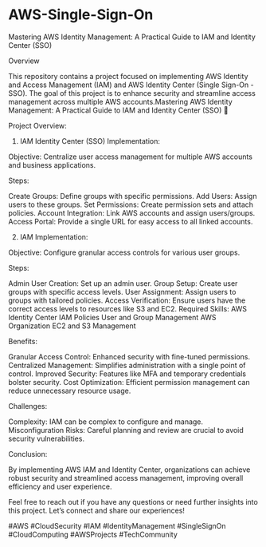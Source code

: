 # AWS-Single-Sign-On
Mastering AWS Identity Management: A Practical Guide to IAM and Identity Center (SSO)

Overview

This repository contains a project focused on implementing AWS Identity and Access Management (IAM) and AWS Identity Center (Single Sign-On - SSO). The goal of this project is to enhance security and streamline access management across multiple AWS accounts.Mastering AWS Identity Management: A Practical Guide to IAM and Identity Center (SSO) 🚀

Project Overview:

1. IAM Identity Center (SSO) Implementation:

Objective: Centralize user access management for multiple AWS accounts and business applications.

Steps:

Create Groups: Define groups with specific permissions.
Add Users: Assign users to these groups.
Set Permissions: Create permission sets and attach policies.
Account Integration: Link AWS accounts and assign users/groups.
Access Portal: Provide a single URL for easy access to all linked accounts.

2. IAM Implementation:

Objective: Configure granular access controls for various user groups.

Steps:

Admin User Creation: Set up an admin user.
Group Setup: Create user groups with specific access levels.
User Assignment: Assign users to groups with tailored policies.
Access Verification: Ensure users have the correct access levels to resources like S3 and EC2.
Required Skills:
AWS Identity Center
IAM Policies
User and Group Management
AWS Organization
EC2 and S3 Management

Benefits:

Granular Access Control: Enhanced security with fine-tuned permissions.
Centralized Management: Simplifies administration with a single point of control.
Improved Security: Features like MFA and temporary credentials bolster security.
Cost Optimization: Efficient permission management can reduce unnecessary resource usage.

Challenges:

Complexity: IAM can be complex to configure and manage.
Misconfiguration Risks: Careful planning and review are crucial to avoid security vulnerabilities.

Conclusion:

By implementing AWS IAM and Identity Center, organizations can achieve robust security and streamlined access management, improving overall efficiency and user experience.

Feel free to reach out if you have any questions or need further insights into this project. Let’s connect and share our experiences!

#AWS #CloudSecurity #IAM #IdentityManagement #SingleSignOn #CloudComputing #AWSProjects #TechCommunity


